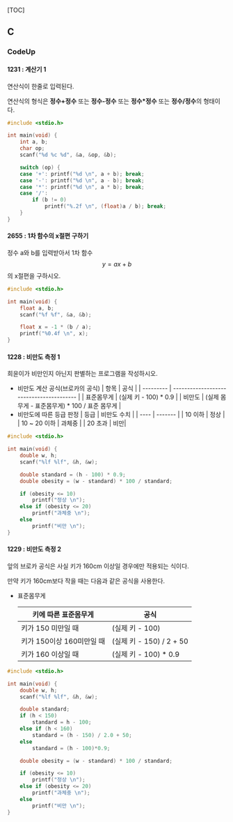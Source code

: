 [TOC]

## C

### CodeUp

#### 1231 : 계산기 1
연산식이 한줄로 입력된다.

연산식의 형식은 **정수+정수** 또는 **정수-정수** 또는 **정수\*정수** 또는 **정수/정수**의 형태이다.

```c
#include <stdio.h>

int main(void) {
	int a, b;
	char op;
	scanf("%d %c %d", &a, &op, &b);

	switch (op) {
	case '+': printf("%d \n", a + b); break;
	case '-': printf("%d \n", a - b); break;
	case '*': printf("%d \n", a * b); break;
	case '/': 
		if (b != 0)
			printf("%.2f \n", (float)a / b); break;
	}
}
```

#### 2655 : 1차 함수의 x절편 구하기 

정수 a와 b를 입력받아서 1차 함수
$$
y = ax + b
$$
의 x절편을 구하시오.

```c
#include <stdio.h>

int main(void) {
	float a, b;
	scanf("%f %f", &a, &b);

	float x = -1 * (b / a);
	printf("%0.4f \n", x);
}
```
#### 1228 : 비만도 측정 1

희윤이가 비만인지 아닌지 판별하는 프로그램을 작성하시오.
* 비만도 계산 공식(브로카의 공식)
  | 항목       | 공식                                           |
  | --------- | ---------------------------------------- |
  | 표준몸무게 | (실제 키 - 100) * 0.9                          |
  | 비만도     | (실제 몸무게 - 표준몸무게) * 100 / 표준 몸무게 |
* 비만도에 따른 등급 판정
  | 등급 | 비만도 수치 |
  | ---- | ------- |
  | 10 이하 | 정상 |
  | 10 ~ 20 이하 | 과체중 |
  | 20 초과 | 비만|
```c
#include <stdio.h>

int main(void) {
	double w, h;
	scanf("%lf %lf", &h, &w);

	double standard = (h - 100) * 0.9;
	double obesity = (w - standard) * 100 / standard;

	if (obesity <= 10)
		printf("정상 \n");
	else if (obesity <= 20)
		printf("과체중 \n");
	else
		printf("비만 \n");
}
```
#### 1229 : 비만도 측정 2 

앞의 브로카 공식은 사실 키가 160cm 이상일 경우에만 적용되는 식이다.

만약 키가 160cm보다 작을 때는 다음과 같은 공식을 사용한다.

- 표준몸무게

  | 키에 따른 표준몸무게 | 공식 |
  | -------------- | -----|
  | 키가 150 미만일 때 | (실제 키 - 100) |
  | 키가 150이상 160미만일 때 | (실제 키 - 150) / 2 + 50 |
  | 키가 160 이상일 때 | (실제 키 - 100) * 0.9 |

``` c
#include <stdio.h>

int main(void) {
	double w, h;
	scanf("%lf %lf", &h, &w);

	double standard;
	if (h < 150)
		standard = h - 100;
	else if (h < 160)
		standard = (h - 150) / 2.0 + 50;
	else
		standard = (h - 100)*0.9;

	double obesity = (w - standard) * 100 / standard;

	if (obesity <= 10)
		printf("정상 \n");
	else if (obesity <= 20)
		printf("과체중 \n");
	else
		printf("비만 \n");
}
```